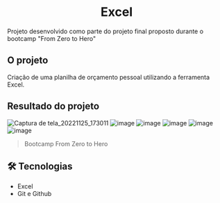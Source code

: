 <h1 align = center> Excel </h1>

Projeto desenvolvido como parte do projeto final proposto durante o bootcamp "From Zero to Hero"

## O projeto

Criação de uma planilha de orçamento pessoal utilizando a ferramenta Excel.

## Resultado do projeto
![Captura de tela_20221125_173011](https://user-images.githubusercontent.com/79115923/204052787-91505c17-137e-4b71-a930-b897672a5633.png)
![image](https://user-images.githubusercontent.com/79115923/204052867-65b4937d-6031-401b-bccc-635d4acce0c0.png)
![image](https://user-images.githubusercontent.com/79115923/204052908-43069b10-0394-483e-9874-26b698a3b00c.png)
![image](https://user-images.githubusercontent.com/79115923/204052937-b4f3b3da-b830-45e8-8313-9ab77185a961.png)
![image](https://user-images.githubusercontent.com/79115923/204052983-50ee3bfd-7a96-4b5a-b493-30325459926c.png)
![image](https://user-images.githubusercontent.com/79115923/204053005-04a01ed8-20dc-4e5b-bd74-095fa8febb16.png)

> Bootcamp From Zero to Hero
## 🛠 Tecnologias

- Excel
- Git e Github
